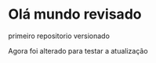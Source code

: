 # Olá mundo revisado
 primeiro repositorio versionado

 Agora foi alterado para testar a atualização
